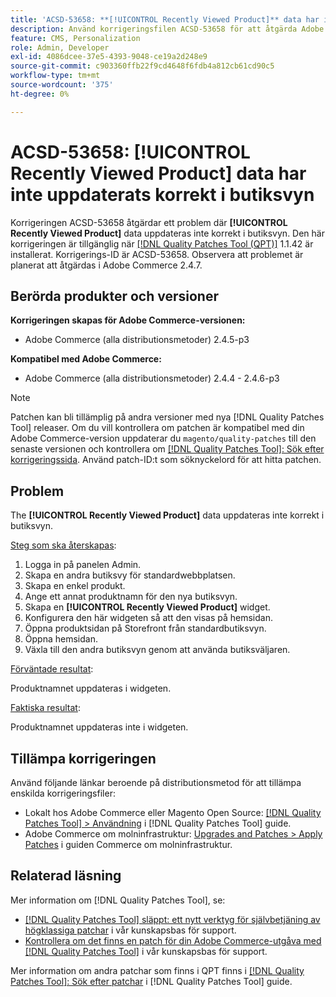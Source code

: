 ```yaml
---
title: 'ACSD-53658: **[!UICONTROL Recently Viewed Product]** data har inte uppdaterats korrekt i butiksvyn'
description: Använd korrigeringsfilen ACSD-53658 för att åtgärda Adobe Commerce-problemet där **[!UICONTROL Recently Viewed Product]** data uppdateras inte korrekt i butiksvyn.
feature: CMS, Personalization
role: Admin, Developer
exl-id: 4086dcee-37e5-4393-9048-ce19a2d248e9
source-git-commit: c903360ffb22f9cd4648f6fdb4a812cb61cd90c5
workflow-type: tm+mt
source-wordcount: '375'
ht-degree: 0%

---
```


# ACSD-53658: **[!UICONTROL Recently Viewed Product]** data har inte uppdaterats korrekt i butiksvyn

Korrigeringen ACSD-53658 åtgärdar ett problem där **[!UICONTROL Recently Viewed Product]** data uppdateras inte korrekt i butiksvyn. Den här korrigeringen är tillgänglig när [[!DNL Quality Patches Tool (QPT)]](/help/announcements/adobe-commerce-announcements/magento-quality-patches-released-new-tool-to-self-serve-quality-patches.md) 1.1.42 är installerat. Korrigerings-ID är ACSD-53658. Observera att problemet är planerat att åtgärdas i Adobe Commerce 2.4.7.

## Berörda produkter och versioner

**Korrigeringen skapas för Adobe Commerce-versionen:**

* Adobe Commerce (alla distributionsmetoder) 2.4.5-p3

**Kompatibel med Adobe Commerce:**

* Adobe Commerce (alla distributionsmetoder) 2.4.4 - 2.4.6-p3

>[!NOTE]
>
>Patchen kan bli tillämplig på andra versioner med nya [!DNL Quality Patches Tool] releaser. Om du vill kontrollera om patchen är kompatibel med din Adobe Commerce-version uppdaterar du `magento/quality-patches` till den senaste versionen och kontrollera om [[!DNL Quality Patches Tool]: Sök efter korrigeringssida](https://experienceleague.adobe.com/tools/commerce-quality-patches/index.html). Använd patch-ID:t som söknyckelord för att hitta patchen.

## Problem

The **[!UICONTROL Recently Viewed Product]** data uppdateras inte korrekt i butiksvyn.

<u>Steg som ska återskapas</u>:

1. Logga in på panelen Admin.
1. Skapa en andra butiksvy för standardwebbplatsen.
1. Skapa en enkel produkt.
1. Ange ett annat produktnamn för den nya butiksvyn.
1. Skapa en **[!UICONTROL Recently Viewed Product]** widget.
1. Konfigurera den här widgeten så att den visas på hemsidan.
1. Öppna produktsidan på Storefront från standardbutiksvyn.
1. Öppna hemsidan.
1. Växla till den andra butiksvyn genom att använda butiksväljaren.

<u>Förväntade resultat</u>:

Produktnamnet uppdateras i widgeten.

<u>Faktiska resultat</u>:

Produktnamnet uppdateras inte i widgeten.

## Tillämpa korrigeringen

Använd följande länkar beroende på distributionsmetod för att tillämpa enskilda korrigeringsfiler:

* Lokalt hos Adobe Commerce eller Magento Open Source: [[!DNL Quality Patches Tool] > Användning](https://experienceleague.adobe.com/docs/commerce-operations/tools/quality-patches-tool/usage.html) i [!DNL Quality Patches Tool] guide.
* Adobe Commerce om molninfrastruktur: [Upgrades and Patches > Apply Patches](https://experienceleague.adobe.com/docs/commerce-cloud-service/user-guide/develop/upgrade/apply-patches.html) i guiden Commerce om molninfrastruktur.

## Relaterad läsning

Mer information om [!DNL Quality Patches Tool], se:

* [[!DNL Quality Patches Tool] släppt: ett nytt verktyg för självbetjäning av högklassiga patchar](/help/announcements/adobe-commerce-announcements/magento-quality-patches-released-new-tool-to-self-serve-quality-patches.md) i vår kunskapsbas för support.
* [Kontrollera om det finns en patch för din Adobe Commerce-utgåva med [!DNL Quality Patches Tool]](/help/support-tools/patches-available-in-qpt-tool/check-patch-for-magento-issue-with-magento-quality-patches.md) i vår kunskapsbas för support.

Mer information om andra patchar som finns i QPT finns i [[!DNL Quality Patches Tool]: Sök efter patchar](https://experienceleague.adobe.com/tools/commerce-quality-patches/index.html) i [!DNL Quality Patches Tool] guide.
